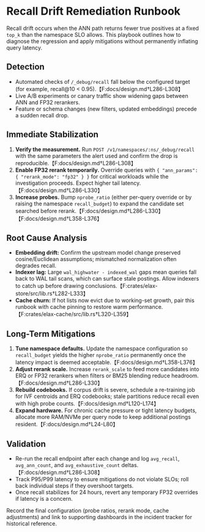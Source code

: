 # Recall Drift Remediation Runbook

Recall drift occurs when the ANN path returns fewer true positives at a fixed `top_k` than the namespace SLO allows. This playbook outlines how to diagnose the regression and apply mitigations without permanently inflating query latency.

## Detection

- Automated checks of `/_debug/recall` fall below the configured target (for example, recall@10 < 0.95).【F:docs/design.md†L286-L308】
- Live A/B experiments or canary traffic show widening gaps between ANN and FP32 rerankers.
- Feature or schema changes (new filters, updated embeddings) precede a sudden recall drop.

## Immediate Stabilization

1. **Verify the measurement.** Run `POST /v1/namespaces/:ns/_debug/recall` with the same parameters the alert used and confirm the drop is reproducible.【F:docs/design.md†L286-L308】
2. **Enable FP32 rerank temporarily.** Override queries with `{ "ann_params": { "rerank_mode": "fp32" } }` for critical workloads while the investigation proceeds. Expect higher tail latency.【F:docs/design.md†L286-L330】
3. **Increase probes.** Bump `nprobe_ratio` (either per-query override or by raising the namespace `recall_budget`) to expand the candidate set searched before rerank.【F:docs/design.md†L286-L330】【F:docs/design.md†L358-L376】

## Root Cause Analysis

- **Embedding drift:** Confirm the upstream model change preserved cosine/Euclidean assumptions; mismatched normalization often degrades recall.
- **Indexer lag:** Large `wal_highwater - indexed_wal` gaps mean queries fall back to WAL tail scans, which can surface stale postings. Allow indexers to catch up before drawing conclusions.【F:crates/elax-store/src/lib.rs†L282-L333】
- **Cache churn:** If hot lists now evict due to working-set growth, pair this runbook with cache pinning to restore warm performance.【F:crates/elax-cache/src/lib.rs†L320-L359】

## Long-Term Mitigations

1. **Tune namespace defaults.** Update the namespace configuration so `recall_budget` yields the higher `nprobe_ratio` permanently once the latency impact is deemed acceptable.【F:docs/design.md†L358-L376】
2. **Adjust rerank scale.** Increase `rerank_scale` to feed more candidates into ERQ or FP32 rerankers when filters or BM25 blending reduce headroom.【F:docs/design.md†L286-L330】
3. **Rebuild codebooks.** If corpus drift is severe, schedule a re-training job for IVF centroids and ERQ codebooks; stale partitions reduce recall even with high probe counts.【F:docs/design.md†L120-L174】
4. **Expand hardware.** For chronic cache pressure or tight latency budgets, allocate more RAM/NVMe per query node to keep additional postings resident.【F:docs/design.md†L24-L80】

## Validation

- Re-run the recall endpoint after each change and log `avg_recall`, `avg_ann_count`, and `avg_exhaustive_count` deltas.【F:docs/design.md†L286-L308】
- Track P95/P99 latency to ensure mitigations do not violate SLOs; roll back individual steps if they overshoot targets.
- Once recall stabilizes for 24 hours, revert any temporary FP32 overrides if latency is a concern.

Record the final configuration (probe ratios, rerank mode, cache adjustments) and link to supporting dashboards in the incident tracker for historical reference.
